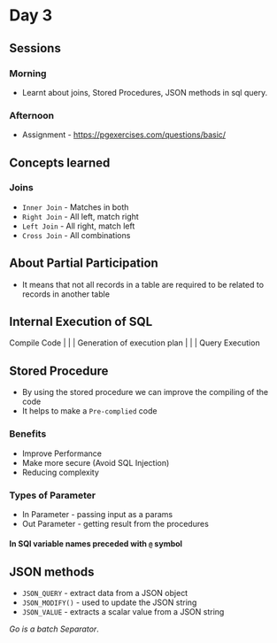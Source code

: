 # Day 3


## Sessions

### Morning 

- Learnt about joins, Stored Procedures, JSON methods in sql query.

### Afternoon

- Assignment - https://pgexercises.com/questions/basic/


## Concepts learned

### Joins

- `Inner Join` - Matches in both
- `Right Join` - All left, match right
- `Left Join` - All right, match left
- `Cross Join` - All combinations

## About Partial Participation 

- It means that not all records in a table are required to be related to records in another table

## Internal Execution of SQL

Compile Code 
    |
    |
    |
Generation of execution plan
    |
    |
    |
Query Execution

## Stored Procedure

- By using the stored procedure we can improve the compiling of the code
- It helps to make a `Pre-complied` code

### Benefits

- Improve Performance
- Make more secure (Avoid SQL Injection)
- Reducing complexity

### Types of Parameter

- In Parameter - passing input as a params
- Out Parameter - getting result from the procedures

#### In SQl variable names preceded with `@` symbol


## JSON methods

- `JSON_QUERY` - extract data from a JSON object
- `JSON_MODIFY()` -  used to update the JSON string
- `JSON_VALUE` - extracts a scalar value from a JSON string

_Go is a batch Separator_.


